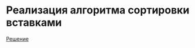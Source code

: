 # Реализация алгоритма сортировки вставками
[Решение](https://github.com/Drauggy/Stepik_algorithm_course/blob/master/src/com/stepik/algo/InsertionSort.java)
